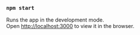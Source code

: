 ### `npm start`

Runs the app in the development mode.<br>
Open [http://localhost:3000](http://localhost:3000) to view it in the browser.